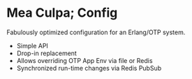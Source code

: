 Mea Culpa; Config
=================

Fabulously optimized configuration for an Erlang/OTP system.

* Simple API
* Drop-in replacement
* Allows overriding OTP App Env via file or Redis
* Synchronized run-time changes via Redis PubSub